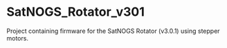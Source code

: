 # SatNOGS_Rotator_v301
Project containing firmware for the SatNOGS Rotator (v3.0.1) using stepper motors.
